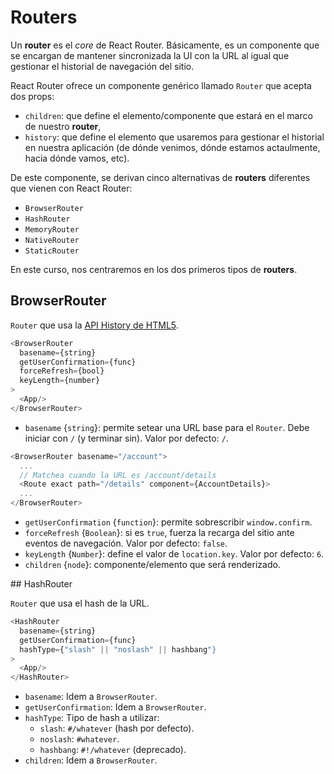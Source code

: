 # Routers

Un **router** es el _core_ de React Router. Básicamente, es un componente que se encargan de mantener sincronizada la UI con la URL al igual que gestionar el historial de navegación del sitio.

React Router ofrece un componente genérico llamado `Router` que acepta dos props:
- `children`: que define el elemento/componente que estará en el marco de nuestro **router**,
- `history`: que define el elemento que usaremos para gestionar el historial en nuestra aplicación (de dónde venimos, dónde estamos actaulmente, hacia dónde vamos, etc).

De este componente, se derivan cinco alternativas de **routers** diferentes que vienen con React Router:
- `BrowserRouter`
- `HashRouter`
- `MemoryRouter`
- `NativeRouter`
- `StaticRouter`

En este curso, nos centraremos en los dos primeros tipos de **routers**.

## BrowserRouter

`Router` que usa la [API History de HTML5](https://developer.mozilla.org/en-US/docs/Web/API/History).

```javascript
<BrowserRouter
  basename={string}
  getUserConfirmation={func}
  forceRefresh={bool}
  keyLength={number}
>
  <App/>
</BrowserRouter>
```

- `basename` {`string`}: permite setear una URL base para el `Router`. Debe iniciar con `/` (y terminar sin). Valor por defecto: `/`.
```javascript
<BrowserRouter basename="/account">
  ...
  // Matchea cuando la URL es /account/details
  <Route exact path="/details" component={AccountDetails}>
  ...
</BrowserRouter>
```
- `getUserConfirmation` {`function`}: permite sobrescribir `window.confirm`.
- `forceRefresh` {`Boolean`}: si es `true`, fuerza la recarga del sitio ante eventos de navegación. Valor por defecto: `false`.
- `keyLength` {`Number`}: define el valor de `location.key`. Valor por defecto: `6`.
- `children` {`node`}: componente/elemento que será renderizado.

## HashRouter

`Router` que usa el hash de la URL.

```javascript
<HashRouter
  basename={string}
  getUserConfirmation={func}
  hashType={"slash" || "noslash" || hashbang"}
>
  <App/>
</HashRouter>
```

- `basename`: Idem a `BrowserRouter`.
- `getUserConfirmation`: Idem a `BrowserRouter`.
- `hashType`: Tipo de hash a utilizar:
  - `slash`: `#/whatever` (hash por defecto).
  - `noslash`: `#whatever`.
  - `hashbang`: `#!/whatever` (deprecado).
- `children`: Idem a `BrowserRouter`.
